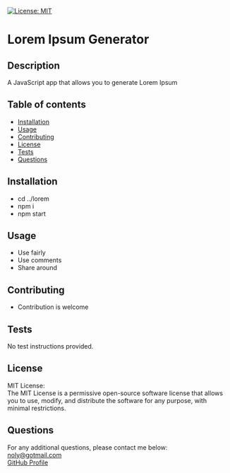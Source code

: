 

  [![License: MIT](https://img.shields.io/badge/License-MIT-yellow.svg)](https://opensource.org/licenses/MIT) 
  
  # Lorem Ipsum Generator

  ## Description

  A JavaScript app that allows you to generate Lorem Ipsum

  ## Table of contents

  * [Installation](#installation)
  * [Usage](#usage)
  * [Contributing](#contributing)
  * [License](#license)
  * [Tests](#tests)
  * [Questions](#questions)

  ## Installation

* cd ../lorem
* npm i
* npm start

## Usage

* Use fairly
* Use comments
* Share around

## Contributing

* Contribution is welcome

## Tests

No test instructions provided.


  ## License

  MIT License: <br>
  The MIT License is a permissive open-source software license that allows you to use, modify, and distribute the software for any purpose, with minimal restrictions.

  ## Questions

  For any additional questions, please contact me below: <br>
  noly@gotmail.com <br>
  [GitHub Profile](https://github.com//nolythedev)
